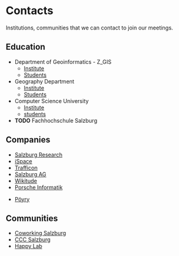 # Contacts

Institutions, communities that we can contact to join our meetings.

## Education

* Department of Geoinformatics - Z_GIS
  * [Institute](http://zgis.at/)
  * [Students](https://www.facebook.com/groups/1478630179020455)
* Geography Department
  * [Institute](https://www.uni-salzburg.at/index.php?id=44)
  * [Students](https://stvgeo.oeh-salzburg.com/)
* Computer Science University
  * [Institute](https://informatik.uni-salzburg.at/)
  * [students](https://stv-informatik.oeh-salzburg.at/)
* **TODO** Fachhochschule Salzburg

## Companies

* [Salzburg Research](https://www.salzburgresearch.at/)
* [iSpace](https://ispace.researchstudio.at/)
* [Trafficon](https://www.trafficon.eu/)
* [Salzburg AG](https://www.salzburg-ag.at/)
* [Wikitude](https://www.wikitude.com/)
* [Porsche Informatik](https://www.porscheinformatik.at/)
+ [Pöyry](https://www.poyry.at/de/kontakte)


## Communities

* [Coworking Salzburg](http://coworkingsalzburg.com/)
* [CCC Salzburg](https://wiki.hackerspaces.org/CCC_Salzburg)
* [Happy Lab](https://www.happylab.de/en_szg/home)
